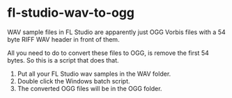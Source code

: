 # fl-studio-wav-to-ogg

WAV sample files in FL Studio are apparently just OGG Vorbis files with a 54 byte RIFF WAV header in front of them.

All you need to do to convert these files to OGG, is remove the first 54 bytes. So this is a script that does that.

1. Put all your FL Studio wav samples in the WAV folder.
2. Double click the Windows batch script.
3. The converted OGG files will be in the OGG folder.
